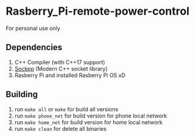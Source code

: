 # Rasberry_Pi-remote-power-control
For personal use only

## Dependencies
1. C++ Compiler (with C++17 support)
1. [Sockpp](https://github.com/fpagliughi/sockpp) (Modern C++ socket library)
1. Rasberry Pi and installed Rasberry Pi OS xD

## Building
1. run `make all` or `make` for build all versions
1. run `make phone_net` for build version for phone local network
1. run `make home_net` for build version for home local network
1. run `make clean` for delete all binaries
